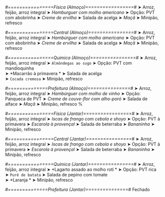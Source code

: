 
*#================Física (Almoço)=================#*
➤ Arroz, feijão, arroz integral
➤ *Hamburguer com molho americano*
➤ Opção: PVT com abobrinha
➤ *Creme de ervilha*
➤ Salada de acelga
➤ *Maçã*
➤ Minipão, refresco

*#================Central (Almoço)================#*
➤ Arroz, feijão, arroz integral
➤ *Hambúrguer com molho americano*
➤ Opção: PVT com abobrinha
➤ *Creme de ervilha*
➤ Salada de acelga
➤ *Maçã*
➤ Minipão, refresco

*#================Química (Almoço)================#*
➤ Arroz, feijão, arroz integral
➤ `Almôndegas ao sugo`
➤ Opção: PVT com mandioquinha  
➤ *Macarrão à primavera *
➤ Salada de acelga  
➤ `Cocada cremosa`
➤ Minipão, refresco

*#==============Prefeitura (Almoço)===============#*
➤ Arroz, feijão, arroz integral
➤ *Hambúrguer com molho de vinho*
➤ Opção: Panqueca de PVT
➤ *Creme de couve-flor com alho-poró*
➤ Salada de alface
➤ *Maçã*
➤ Minipão, refresco
%

*#================Física (Jantar)=================#*
➤ Arroz, feijão, arroz integral
➤ *Iscas de frango com cebola e shoyo*
➤ Opção: PVT à primavera
➤ *Escarola à provençal*
➤ Salada de beterraba
➤ *Bananinha*
➤ Minipão, refresco

*#================Central (Jantar)================#*
➤ Arroz, feijão, arroz integral
➤ *Iscas de frango com cebola e shoyo*
➤ Opção: PVT à primavera
➤ *Escarola à provençal*
➤ Salada de beterraba
➤ *Bananinha*
➤ Minipão, refresco

*#================Química (Jantar)================#*
➤ Arroz, feijão, arroz integral
➤ *Lagarto assado ao molho roti *
➤ Opção: PVT rica
➤ `Purê de batata`
➤ Salada de pepino com tomate  
➤ *Laranja   *
➤ Minipão, refresco

*#==============Prefeitura (Jantar)===============#*
Fechado
